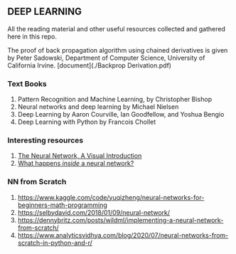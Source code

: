 ## DEEP LEARNING
All the reading material and other useful resources collected and gathered here in this repo.

The proof of back propagation algorithm using chained derivatives is given by Peter Sadowski, Department of Computer Science, University of California Irvine. [document](./Backprop Derivation.pdf)


### Text Books
1. Pattern Recognition and Machine Learning, by Christopher Bishop
2. Neural networks and deep learning by Michael Nielsen
3. Deep Learning by Aaron Courville, Ian Goodfellow, and Yoshua Bengio
4. Deep Learning with Python by Francois Chollet

### Interesting resources
1. [The Neural Network, A Visual Introduction](https://www.youtube.com/watch?v=UOvPeC8WOt8&ab_channel=vcubingx)
2. [What happens *inside* a neural network?](https://www.youtube.com/watch?v=-at7SLoVK_I&ab_channel=vcubingx)

### NN from Scratch
1. https://www.kaggle.com/code/yuqizheng/neural-networks-for-beginners-math-programming
2. https://selbydavid.com/2018/01/09/neural-network/
3. https://dennybritz.com/posts/wildml/implementing-a-neural-network-from-scratch/
4. https://www.analyticsvidhya.com/blog/2020/07/neural-networks-from-scratch-in-python-and-r/
